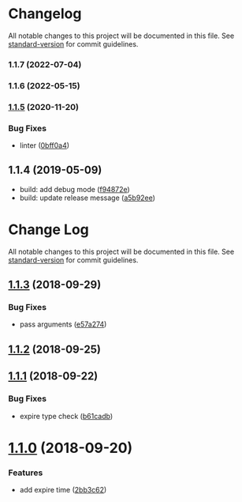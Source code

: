 # Changelog

All notable changes to this project will be documented in this file. See [standard-version](https://github.com/conventional-changelog/standard-version) for commit guidelines.

### 1.1.7 (2022-07-04)

### 1.1.6 (2022-05-15)

### [1.1.5](https://github.com/microlinkhq/memoize-token/compare/v1.1.3...v1.1.5) (2020-11-20)


### Bug Fixes

* linter ([0bff0a4](https://github.com/microlinkhq/memoize-token/commit/0bff0a437d4a25d182747e221f5be84adacb52b3))

<a name="1.1.4"></a>
## 1.1.4 (2019-05-09)

* build: add debug mode ([f94872e](https://github.com/microlinkhq/memoize-token/commit/f94872e))
* build: update release message ([a5b92ee](https://github.com/microlinkhq/memoize-token/commit/a5b92ee))



# Change Log

All notable changes to this project will be documented in this file. See [standard-version](https://github.com/conventional-changelog/standard-version) for commit guidelines.

<a name="1.1.3"></a>
## [1.1.3](https://github.com/microlinkhq/memoize-token/compare/v1.1.2...v1.1.3) (2018-09-29)


### Bug Fixes

* pass arguments ([e57a274](https://github.com/microlinkhq/memoize-token/commit/e57a274))



<a name="1.1.2"></a>
## [1.1.2](https://github.com/microlinkhq/memoize-token/compare/v1.1.1...v1.1.2) (2018-09-25)



<a name="1.1.1"></a>
## [1.1.1](https://github.com/microlinkhq/memoize-token/compare/v1.1.0...v1.1.1) (2018-09-22)


### Bug Fixes

* expire type check ([b61cadb](https://github.com/microlinkhq/memoize-token/commit/b61cadb))



<a name="1.1.0"></a>
# [1.1.0](https://github.com/microlinkhq/memoize-token/compare/2bb3c62...v1.1.0) (2018-09-20)


### Features

* add expire time ([2bb3c62](https://github.com/microlinkhq/memoize-token/commit/2bb3c62))
